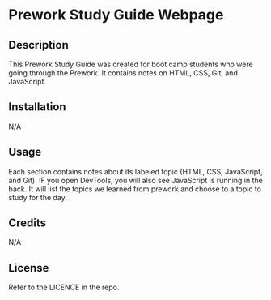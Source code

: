 # Prework Study Guide Webpage

## Description

This Prework Study Guide was created for boot camp students who were going through the Prework. It contains notes on HTML, CSS, Git, and JavaScript.

## Installation

N/A

## Usage

Each section contains notes about its labeled topic (HTML, CSS, JavaScript, and Git). IF you open DevTools, you will also see JavaScript is running in the back. It will list the topics we learned from prework and choose to a topic to study for the day.

## Credits

N/A

## License

Refer to the LICENCE in the repo.
